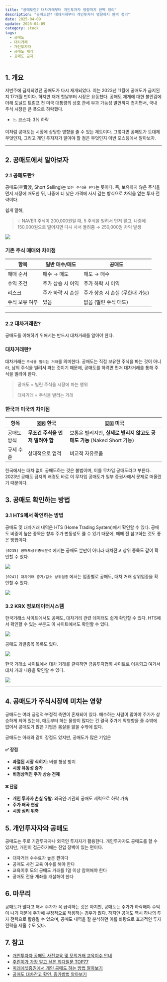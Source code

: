 ```yaml
---
title: "공매도란? 대차거래부터 개인투자자 영향까지 완벽 정리"
description: "공매도란? 대차거래부터 개인투자자 영향까지 완벽 정리"
date: 2025-04-09
update: 2025-04-09
category: stock
tags:
  - 공매도
  - 대차거래
  - 개인투자자
  - 공매도 재개
  - 공매도 금지
---
```


## 1. 개요

저번주에 금지되었던 공매도가 다시 재개되었다. 이는 2023년 11월에 공매도가 금지된 지 17개월 만이다. 하지만 재개 첫날부터 시장은 요동쳤다. 공매도 재개에 대한 불안감에 더해 도널드 트럼프 전 미국 대통령의 상호 관세 부과 가능성 발언까지 겹치면서, 국내 주식 시장은 큰 폭으로 하락했다.

- 📉 코스피: 3% 하락

이처럼 공매도는 시장에 상당한 영향을 줄 수 있는 제도이다. 그렇다면 공매도가 도대체 무엇인지, 그리고 개인 투자자가 알아야 할 점은 무엇인지 이번 포스팅에서 알아보자.

------

## 2. 공매도에서 알아보자

### 2.1 공매도란?

공매도(空賣渡, Short Selling)는 `없는 주식을 판다`는 뜻이다. 즉, 보유하지 않은 주식을 먼저 시장에 매도한 뒤, 나중에 더 낮은 가격에 사서 갚는 방식으로 차익을 얻는 투자 전략이다.

쉽게 말해,

> 💡 NAVER 주식이 200,000원일 때, 5 주식을 빌려서 먼저 팔고, 나중에 150,000원으로 떨어지면 다시 사서 돌려줌 → 250,000원 차익 발생

![](image-20250409002019089.png)

### 기존 주식 매매와 차이점

| 항목           | 일반 매수/매도    | 공매도                          |
| -------------- | ----------------- | ------------------------------- |
| 매매 순서      | 매수 → 매도       | 매도 → 매수                     |
| 수익 조건      | 주가 상승 시 이익 | 주가 하락 시 이익               |
| 리스크         | 주가 하락 시 손실 | 주가 상승 시 손실 (무한대 가능) |
| 주식 보유 여부 | 있음              | 없음 (빌린 주식 매도)           |

------

### 2.2 대차거래란?

공매도를 이해하기 위해서는 반드시 대차거래를 알아야 한다.

### 대차거래란?

대차거래는 `주식을 빌리는 거래`를 의미한다. 공매도는 직접 보유한 주식을 파는 것이 아니라, 남의 주식을 빌려서 파는 것이기 때문에, 공매도를 하려면 먼저 대차거래를 통해 주식을 빌려야 한다.

> 공매도 = 빌린 주식을 시장에 파는 행위
>
> 대차거래 = 주식을 빌리는 거래

### 한국과  미국의 차이점

| 항목        | 🇰🇷 한국                          | 🇺🇸 미국                                                      |
| ----------- | -------------------------------- | ------------------------------------------------------------ |
| 공매도 방식 | **무조건 주식을 먼저 빌려야 함** | 보통은 빌리지만, **실제로 빌리지 않고도 공매도 가능** (Naked Short 가능) |
| 규제 수준   | 상대적으로 엄격                  | 비교적 자유로움                                              |

한국에서는 대차 없이 공매도하는 것은 불법이며, 이를 무차입 공매도라고 부른다. 2023년 공매도 금지의 배경도 바로 이 무차입 공매도가 일부 증권사에서 문제로 떠올랐기 때문이다.

## 3. 공매도 확인하는 방법

### 3.1 HTS에서 확인하는 방법

공매도 및 대차거래 내역은 HTS (Home Trading System)에서 확인할 수 있다. 공매도 비중이 높은 종목은 향후 주가 변동성도 클 수 있기 때문에, 매매 전 참고하는 것도 좋은 방법이다.

`[0235] 공매도상위종목분석` 에서는 공매도 뿐만이 아니라 대차잔고 상위 종목도 같이 확인할 수 있다.

![](image-20250409002030442.png)

`[0241] 대차거래 증가/감소 상위업종` 에서는 업종별로 공매도, 대차 거래 상위업종을 확인할 수 있다.

![](image-20250409002048535.png)

### 3.2 KRX 정보데이터시스템

한국거래소 사이트에서도 공매도, 대차거리 관련 데이터도 쉽게 확인할 수 있다. HTS에서 확인할 수 있는 부분도 이 사이트에서도 확인할 수 있다.

![](image-20250409002100526.png)

공매도 과열종목 목록도 있다.

![](image-20250409002109329.png)

한국 거래소 사이트에서 대차 거래를 클릭하면 금융투자협회 사이트로 이동되고 여기서 대처 거래 내용을 확인할 수 있다.

![](image-20250409002123214.png)

------

## 4. 공매도가 주식시장에 미치는 영향

공매도는 여러 긍정적·부정적 측면이 혼재되어 있다. 매수하는 사람이 많아야 주가가 상승하게 되어 있는데, 매도부터 하는 물양이 많다는 건 결국 주가게 악영향을 줄 수밖에 없어서 공매도가 많은 기업은 몸살을 앓을 수밖에 없다.

공매도는 아래와 같이 장점도 있지만, 공매도가 많은 기업은

#### ✅ 장점

- **과열된 시장 식히기**: 버블 형성 방지
- **시장 유동성 증가**
- **비정상적인 주가 상승 견제**

#### ❌ 단점

- **개인 투자자 손실 유발**: 외국인·기관의 공매도 세력으로 하락 가속
- **주가 왜곡 현상**
- **시장 심리 위축**

## 5. 개인투자자와 공매도

공매도는 주로 기관투자자나 외국인 투자자가 활용한다. 개인투자자도 공매도를 할 수 있지만, 개인이 접근하기에는 진입 장벽이 있는 편이다.

- 대차거래 수수료가 높은 편이다
- 공매도 사전 교육 이수를 해야 한다
- 교육이후 모의 공매도 거래를 1일 이상 참여해야 한다
- 공매도 전용 계좌를 개설해야 한다

## 6. 마무리

공매도가 많다고 해서 주가가 꼭 급락하는 것은 아지만, 공매도는 주가가 하락해야 수익이 나기 때문에 주가에 부정적으로 작용하는 경우가 많다. 하지만 공매도 역시 하나의 투자 전략으로 활용될 수 있으며, 공매도 내역을 잘 분석하면 이를 바탕으로 효과적인 투자 전략을 세울 수도 있다.

## 7. 참고

- [개인투자자 공매도 사전교육 및 모의거래 교육이수 안내](https://securities.miraeasset.com/bbs/board/message/view.do?categoryId=66&selectedId=1000000202&selectedId=1000000203&selectedId=1000003101&messageId=2280137)
- [주린이가 가장 알고 싶은 최다질문 TOP77](https://ridibooks.com/books/236000504?_s=search&_q=주린이가&_rdt_sid=SearchBookList)
- [미래에셋증권에서 개인 공매도 하는 방법 알아보기](https://blog.naver.com/cysistic/222340541536)
- [공매도 대차잔고 확인, 증가방법 알아보기](https://blog.naver.com/govely4eva/222337888636)
